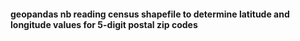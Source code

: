 #### geopandas nb reading census shapefile to determine latitude and longitude values for 5-digit postal zip codes
